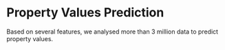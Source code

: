 # Property Values Prediction
Based on several features, we analysed more than 3 million data to predict property values.
